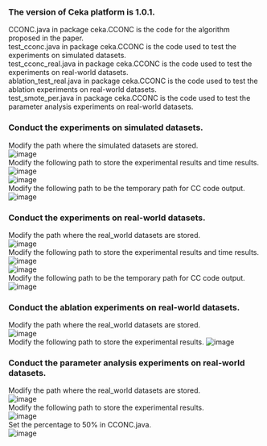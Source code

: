 ### The version of Ceka platform is 1.0.1.
CCONC.java in package ceka.CCONC is the code for the algorithm proposed in the paper.  
test_cconc.java in package ceka.CCONC is the code used to test the experiments on simulated datasets.  
test_cconc_real.java in package ceka.CCONC is the code used to test the experiments on real-world datasets.  
ablation_test_real.java in package ceka.CCONC is the code used to test the ablation experiments on real-world datasets.  
test_smote_per.java in package ceka.CCONC is the code used to test the parameter analysis experiments on real-world datasets.  
### Conduct the experiments on simulated datasets.
Modify the path where the simulated datasets are stored.  
![image](https://github.com/user-attachments/assets/206ec4f2-fda1-4b46-b2c3-9d5615927a11)  
Modify the following path to store the experimental results and time results.
![image](https://github.com/user-attachments/assets/221c4d08-4aba-4781-b22d-f0ac4663428d)  
![image](https://github.com/user-attachments/assets/5461ea06-6c9a-4b6e-b6fb-487f07e67ceb)  
Modify the following path to be the temporary path for CC code output.  
![image](https://github.com/user-attachments/assets/55739e29-655a-4e7d-a99f-22ed4bc7aa79)  
### Conduct the experiments on real-world datasets.
Modify the path where the real_world datasets are stored.  
![image](https://github.com/user-attachments/assets/0dfa9b67-1948-4921-a341-ef6995ee8c9f)  
Modify the following path to store the experimental results and time results.
![image](https://github.com/user-attachments/assets/284f59ba-d700-402a-a192-82ad3b7174ec)  
![image](https://github.com/user-attachments/assets/d2b26cb0-c8ac-47fe-bae6-bfd9b74c7883)  
Modify the following path to be the temporary path for CC code output.  
![image](https://github.com/user-attachments/assets/b8268e13-a2fe-4f02-a5b4-cabd234ae882)  
### Conduct the ablation experiments on real-world datasets.
Modify the path where the real_world datasets are stored.  
![image](https://github.com/user-attachments/assets/0dfa9b67-1948-4921-a341-ef6995ee8c9f)  
Modify the following path to store the experimental results.
![image](https://github.com/user-attachments/assets/1958bd1f-8af6-4d93-84a4-e286a437edd7)  
### Conduct the parameter analysis experiments on real-world datasets.
Modify the path where the real_world datasets are stored.  
![image](https://github.com/user-attachments/assets/0dfa9b67-1948-4921-a341-ef6995ee8c9f)  
Modify the following path to store the experimental results.  
![image](https://github.com/user-attachments/assets/d1edac00-8465-43e5-9762-2f814b0d39cf)  
Set the percentage to 50% in CCONC.java.  
![image](https://github.com/user-attachments/assets/5f912844-0634-49d4-bfd9-c4e6e8ea730b)

 


